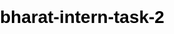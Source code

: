 # bharat-intern-task-2
<!DOCTYPE html>
<html lang="en">

<head>
    <meta charset="UTF-8">
    <meta name="viewport" content="width=device-width, initial-scale=1.0">
    <title>NETLIX CLONE</title>
    <style>
        body {
            font-family: 'Franklin Gothic Medium', 'Arial Narrow', Arial, sans-serif;
            margin: 0;
            padding: 0%;
            color: #000;
        }

        .img-logo {
            width: 12%;
        }

        .navbar {
            height: 10vh;
            background: color #000;
            justify-content: space-between;
            padding-left: 2wh;
            padding-right: 2wh;
        
            color: #fff;
            display: flex;
            align-items: center;
            justify-content: space-between;
        }

        .navbar image {
            height: 40px;
            margin-right: 10px;
            background-color: #0a0909;
        }

        .navbar ul {
            list-style: none;
            display: flex;
            align-items: center;
            margin: 0;
            padding: 0;
        }

        .navbar ul li {
            margin-left: 20px;
        }

        .navbar ul li:first-child {
            margin-left: 0%;

        }

        .navbar ul li a {
            color: #0a0909;
            text-decoration: none;
            margin-left: 20px;
        }

        .sign-in-box {
            background-color: #e50914;
            padding: 10px;
            margin-left: auto
        }

        .sign-in-box a {
            color: #fff;
            text-decoration: none
        }
        .main-container{
            width: 100%;
            height: 90vh;
        }
        .main-titles-container{
            color: #fff
        }



        .hero {
            
            background-position: ;
            background-image:radial-gradient(rgba(0,0,0,0.4),rgba(0,0,0,0.8)), url("netflixteaser.png");
            color: #fff;
            background-size cover;
            height: 600px;
            display: flex;
            flex-direction: column;
            justify-content: center;
            align-items centre padding: 40px;
            

        }

        .hero h1 {
            font-size: 48px;
            margin-bottom: 20px;
            text-align: center;


        }
        .hero h2{
            text-align: center;
            font-size: 32px;
        }

        .hero p {
            font-size: 20px;
            margin-bottom: 20px;
            text-align: center;
        }
        .hero a{
            text-align: center;
        }


        .cta-button {
            background-color: #e50914;
            color: #fff;
            font-size: 24px;
            padding: 10px 1px;
            border: none;
            border-radius: 2px;
            cursor: pointer;
            text-decoration: none;
        }

        .footer {
            background-color: #000;
            padding: 20px;
            color: #fff;
            text-align: center;
        }
    </style>
</head>

<body>

    <header class="navbar">
        <img class="img-logo" src="Netflix-Brand-Logo.png" ;alt="Netflix logo">
       
        <ul>

            <li><a href="#">HOME</a></li>
            <li><a href="#">TV SHOWS</a></li>
            <li><a href="#">MOVIES</a></li>
            <li><a href="#">LATEST</a></li>
            <li><a href="#">MY LIST</a></li>
        </ul>
        <div class="sign-in-box">
            <a href="#">Sign-In</a>


        </div>
    </header>
    <section class="hero" >
        <div class="main container"></div>
    <div class="main-titles-container"></div>
       <h1  class="main title">Unlimited movies, TV shows and more</h1>
        <h2  class="main-subtitle">Watch anywhere. Cancel anytime..</h2>
        <p class="main-call-to-action">Ready to watch? Enter your email to create or restart your membership.</p>
        <a class="cta-button" href="#">start your free Trial</a>

    </section>;
    
    </section>
    <footer class="footer">
        <p>&copy;2023 Netflix clone.All rights reserved</p>
    </footer>

</body>

</html>
